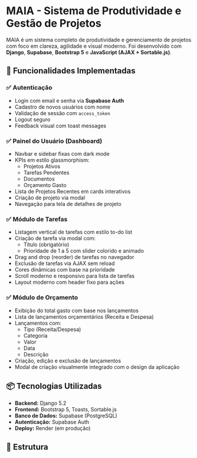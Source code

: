 # MAIA - Sistema de Produtividade e Gestão de Projetos

MAIA é um sistema completo de produtividade e gerenciamento de projetos com foco em clareza, agilidade e visual moderno. Foi desenvolvido com **Django**, **Supabase**, **Bootstrap 5** e **JavaScript (AJAX + Sortable.js)**.

## 🚀 Funcionalidades Implementadas

### ✅ Autenticação
- Login com email e senha via **Supabase Auth**
- Cadastro de novos usuários com nome
- Validação de sessão com `access_token`
- Logout seguro
- Feedback visual com toast messages

### ✅ Painel do Usuário (Dashboard)
- Navbar e sidebar fixas com dark mode
- KPIs em estilo glassmorphism:
  - Projetos Ativos
  - Tarefas Pendentes
  - Documentos
  - Orçamento Gasto
- Lista de Projetos Recentes em cards interativos
- Criação de projeto via modal
- Navegação para tela de detalhes de projeto

### ✅ Módulo de Tarefas
- Listagem vertical de tarefas com estilo to-do list
- Criação de tarefa via modal com:
  - Título (obrigatório)
  - Prioridade de 1 a 5 com slider colorido e animado
- Drag and drop (reorder) de tarefas no navegador
- Exclusão de tarefas via AJAX sem reload
- Cores dinâmicas com base na prioridade
- Scroll moderno e responsivo para lista de tarefas
- Layout moderno com header fixo para ações

### ✅ Módulo de Orçamento
- Exibição do total gasto com base nos lançamentos
- Lista de lançamentos orçamentários (Receita e Despesa)
- Lançamentos com:
  - Tipo (Receita/Despesa)
  - Categoria
  - Valor
  - Data
  - Descrição
- Criação, edição e exclusão de lançamentos
- Modal de criação visualmente integrado com o design da aplicação

## 📦 Tecnologias Utilizadas

- **Backend:** Django 5.2
- **Frontend:** Bootstrap 5, Toasts, Sortable.js
- **Banco de Dados:** Supabase (PostgreSQL)
- **Autenticação:** Supabase Auth
- **Deploy:** Render (em produção)

## 📁 Estrutura

